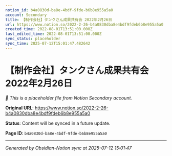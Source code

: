```yaml
---
notion_id: b4a0830d-ba8e-4bdf-9fde-b6b8e955a5a0
account: Secondary
title: 【制作会社】タンクさん成果共有会 2022年2月26日
url: https://www.notion.so/2022-2-26-b4a0830dba8e4bdf9fdeb6b8e955a5a0
created_time: 2022-08-01T13:51:00.000Z
last_edited_time: 2022-08-01T13:51:00.000Z
sync_status: placeholder
sync_time: 2025-07-12T15:01:47.482642
---
```


# 【制作会社】タンクさん成果共有会 2022年2月26日

*🔄 This is a placeholder file from Notion Secondary account.*

**Original URL**: https://www.notion.so/2022-2-26-b4a0830dba8e4bdf9fdeb6b8e955a5a0

**Status**: Content will be synced in a future update.

**Page ID**: `b4a0830d-ba8e-4bdf-9fde-b6b8e955a5a0`

---

*Generated by Obsidian-Notion sync at 2025-07-12 15:01:47*
